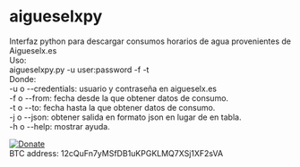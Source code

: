 # aigueselxpy
Interfaz python para descargar consumos horarios de agua provenientes de Aigueselx.es  
Uso:  
aigueselxpy.py -u user:password -f <dd-mm-yyy> -t <dd-mm-yyyy>  
Donde:  
-u o --credentials: usuario y contraseña en aigueselx.es  
-f o --from: fecha desde la que obtener datos de consumo.  
-t o --to: fecha hasta la que obtener datos de consumo.  
-j o --json: obtener salida en formato json en lugar de en tabla.  
-h o --help: mostrar ayuda.  
  
  

[![Donate](https://www.paypalobjects.com/es_ES/ES/i/btn/btn_donateCC_LG.gif)](https://www.paypal.com/cgi-bin/webscr?cmd=_s-xclick&hosted_button_id=ER2LTNM5LZDTY)  
BTC address: 12cQuFn7yMSfDB1uKPGKLMQ7XSj1XF2sVA
